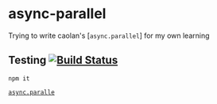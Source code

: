 # async-parallel

Trying to write caolan's [`async.parallel`] for my own learning

## Testing [![Build Status](https://travis-ci.com/SivanMehta/async-parallel.svg?branch=master)](https://travis-ci.com/SivanMehta/async-parallel)

```
npm it
```

[`async.paralle`](https://caolan.github.io/async/docs.html#parallel)